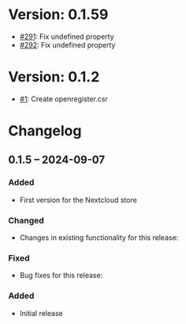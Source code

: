 # Version: 0.1.59

* [#291](https://github.com/ConductionNL/openregister/pull/291): Fix undefined property
* [#292](https://github.com/ConductionNL/openregister/pull/292): Fix undefined property


# Version: 0.1.2

* [#1](https://github.com/ConductionNL/openregister/pull/1): Create openregister.csr

# Changelog

## 0.1.5 – 2024-09-07
### Added
- First version for the Nextcloud store

### Changed
- Changes in existing functionality for this release:

### Fixed
- Bug fixes for this release:

### Added
- Initial release

